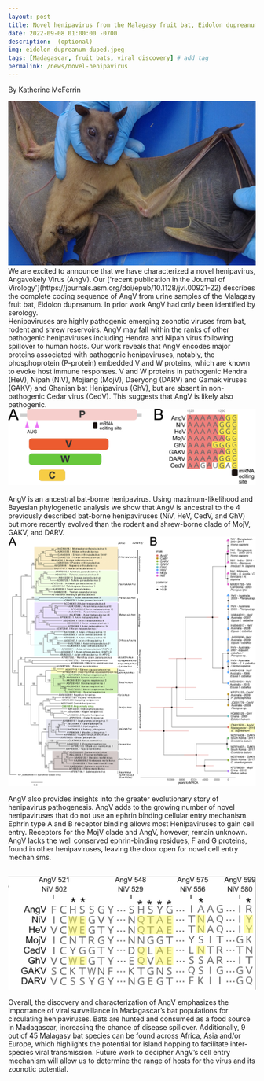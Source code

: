 ```yaml
---
layout: post
title: Novel henipavirus from the Malagasy fruit bat, Eidolon dupreanum!
date: 2022-09-08 01:00:00 -0700
description:  (optional)
img: eidolon-dupreanum-duped.jpeg
tags: [Madagascar, fruit bats, viral discovery] # add tag
permalink: /news/novel-henipavirus
---
```

By Katherine McFerrin

<img src="/assets/img/eidolon-dupreanum-duped.jpeg" alt="eidolon" class="float-start col-md-5" />

<br />
We are excited to announce that we have characterized a novel henipavirus, Angavokely Virus (AngV). Our ['recent publication in the Journal of Virology'](https://journals.asm.org/doi/epub/10.1128/jvi.00921-22) describes the complete coding sequence of AngV from urine samples of the Malagasy fruit bat, Eidolon dupreanum. In prior work AngV had only been identified by serology.

<br/> 
Henipaviruses are highly pathogenic emerging zoonotic viruses from bat, rodent and shrew reservoirs. AngV may fall within the ranks of other pathogenic henipaviruses including Hendra and Nipah virus following spillover to human hosts. Our work reveals that AngV encodes major proteins associated with pathogenic henipaviruses, notably, the phosphoprotein (P-protein) embedded V and W proteins, which are known to evoke host immune responses. V and W proteins in pathogenic Hendra (HeV), Nipah (NiV), Mojiang (MojV), Daeryong (DARV) and Gamak viruses (GAKV) and Ghanian bat Henipavirus (GhV), but are absent in non-pathogenic Cedar virus (CedV). This suggests that AngV is likely also pathogenic.

<br> 
<img src="/assets/img/Madera2022Fig3.jpg" alt="pathogenic protein residues" class="float-start col-md-12" />
<br> 
<br>
AngV is an ancestral bat-borne henipavirus. Using maximum-likelihood and Bayesian phylogenetic analysis we show that AngV is ancestral to the 4 previously described bat-borne henipaviruses (NiV, HeV, CedV, and GhV) but more recently evolved than the rodent and shrew-borne clade of MojV, GAKV, and DARV.  

<br> 
<img src="/assets/img/Madera2022Fig4.jpg" alt="henipavirus phylogenetic trees" class="float-start col-md-12" />
<br> 


AngV also provides insights into the greater evolutionary story of henipavirus pathogenesis. AngV adds to the growing number of novel henipaviruses that do not use an ephrin binding cellular entry mechanism. Ephrin type A and B receptor binding allows most Henipaviruses to gain cell entry. Receptors for the MojV clade and AngV, however, remain unknown. AngV lacks the well conserved ephrin-binding residues, F and G proteins, found in other henipaviruses, leaving the door open for novel cell entry mechanisms.

<br> 
<img src="/assets/img/Madera2022Fig5.jpg" alt="ephrin" class="float-start col-md-12" />
<br> 


Overall, the discovery and characterization of AngV emphasizes the importance of viral survelliance in Madagascar’s bat populations for circulating henipaviruses. Bats are hunted and consumed as a food source in Madagascar, increasing the chance of disease spillover. Additionally, 9 out of 45 Malagasy bat species can be found across Africa, Asia and/or Europe, which highlights the potential for island hopping to facilitate inter-species viral transmission. Future work to decipher AngV’s cell entry mechanism will allow us to determine the range of hosts for the virus and its zoonotic potential.

<br />